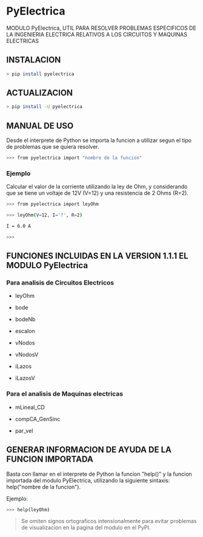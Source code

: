 # PyElectrica
MODULO PyElectrica, UTIL PARA RESOLVER PROBLEMAS ESPECIFICOS DE LA INGENIERIA ELECTRICA RELATIVOS A LOS CIRCUITOS Y MAQUINAS ELECTRICAS

## INSTALACION
```bash
> pip install pyelectrica
```
## ACTUALIZACION
```bash
> pip install -U pyelectrica
```
## MANUAL DE USO
Desde el interprete de Python se importa la funcion a utilizar segun el tipo de problemas que se quiera resolver.
```bash
>>> from pyelectrica import "nombre de la funcion"
```
### Ejemplo
Calcular el valor de la corriente utilizando la ley de Ohm, y considerando que se tiene un voltaje de 12V (V=12)
y una resistencia de 2 Ohms (R=2).
```bash
>>> from pyelectrica import leyOhm
```
```bash
>>> leyOhm(V=12, I='?', R=2)
```
```bash
I = 6.0 A
```
```bash
>>>
```
## FUNCIONES INCLUIDAS EN LA VERSION 1.1.1 EL MODULO PyElectrica

### Para analisis de Circuitos Electricos

* leyOhm

* bode

* bodeNb

* escalon

* vNodos

* vNodosV

* iLazos

* iLazosV

### Para el analisis de Maquinas electricas

* mLineal_CD

* compCA_GenSinc

* par_vel

## GENERAR INFORMACION DE AYUDA DE LA FUNCION IMPORTADA
Basta con llamar en el interprete de Python la funcion "help()" y la funcion importada del modulo PyElectrica,
utilizando la siguiente sintaxis: help("nombre de la funcion").

Ejemplo:
```bash
>>> help(leyOhm)
```

> Se omiten signos ortograficos intensionalmente para evitar problemas de visualizacion en la pagina del modulo en el PyPI.
